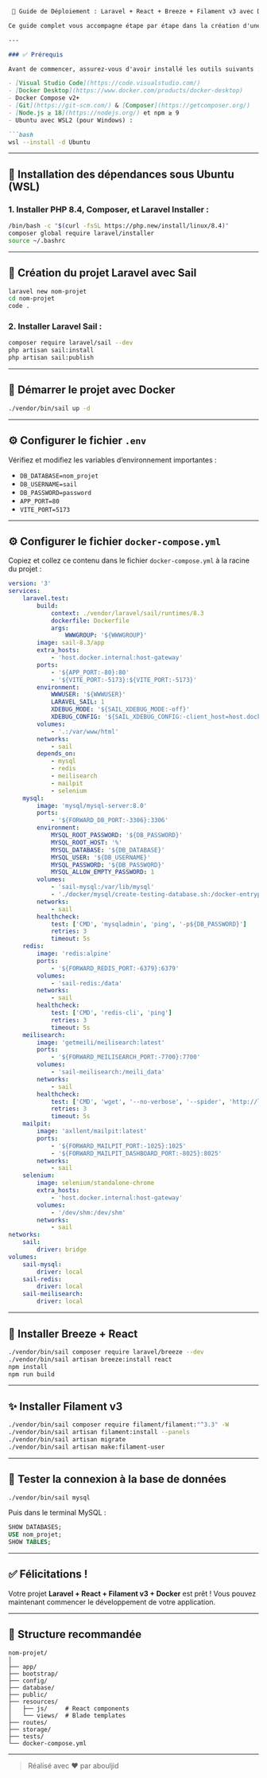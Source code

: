 
```markdown
 🚀 Guide de Déploiement : Laravel + React + Breeze + Filament v3 avec Docker (Laravel Sail)

Ce guide complet vous accompagne étape par étape dans la création d'une application moderne avec Laravel**, React, Filament v3, et Docker via Laravel Sail.

---

### ✅ Prérequis

Avant de commencer, assurez-vous d'avoir installé les outils suivants :

- [Visual Studio Code](https://code.visualstudio.com/)
- [Docker Desktop](https://www.docker.com/products/docker-desktop)
- Docker Compose v2+
- [Git](https://git-scm.com/) & [Composer](https://getcomposer.org/)
- [Node.js ≥ 18](https://nodejs.org/) et npm ≥ 9
- Ubuntu avec WSL2 (pour Windows) :

```bash
wsl --install -d Ubuntu
```

---

## 🧱 Installation des dépendances sous Ubuntu (WSL)

### 1. Installer PHP 8.4, Composer, et Laravel Installer :

```bash
/bin/bash -c "$(curl -fsSL https://php.new/install/linux/8.4)"
composer global require laravel/installer
source ~/.bashrc
```

---

## 🚀 Création du projet Laravel avec Sail

```bash
laravel new nom-projet
cd nom-projet
code .
```

### 2. Installer Laravel Sail :

```bash
composer require laravel/sail --dev
php artisan sail:install
php artisan sail:publish
```

---

## 🐳 Démarrer le projet avec Docker

```bash
./vendor/bin/sail up -d
```

---

## ⚙️ Configurer le fichier `.env`

Vérifiez et modifiez les variables d’environnement importantes :
- `DB_DATABASE=nom_projet`
- `DB_USERNAME=sail`
- `DB_PASSWORD=password`
- `APP_PORT=80`
- `VITE_PORT=5173`

---

## ⚙️ Configurer le fichier `docker-compose.yml`

Copiez et collez ce contenu dans le fichier `docker-compose.yml` à la racine du projet :

```yaml
version: '3'
services:
    laravel.test:
        build:
            context: ./vendor/laravel/sail/runtimes/8.3
            dockerfile: Dockerfile
            args:
                WWWGROUP: '${WWWGROUP}'
        image: sail-8.3/app
        extra_hosts:
            - 'host.docker.internal:host-gateway'
        ports:
            - '${APP_PORT:-80}:80'
            - '${VITE_PORT:-5173}:${VITE_PORT:-5173}'
        environment:
            WWWUSER: '${WWWUSER}'
            LARAVEL_SAIL: 1
            XDEBUG_MODE: '${SAIL_XDEBUG_MODE:-off}'
            XDEBUG_CONFIG: '${SAIL_XDEBUG_CONFIG:-client_host=host.docker.internal}'
        volumes:
            - '.:/var/www/html'
        networks:
            - sail
        depends_on:
            - mysql
            - redis
            - meilisearch
            - mailpit
            - selenium
    mysql:
        image: 'mysql/mysql-server:8.0'
        ports:
            - '${FORWARD_DB_PORT:-3306}:3306'
        environment:
            MYSQL_ROOT_PASSWORD: '${DB_PASSWORD}'
            MYSQL_ROOT_HOST: '%'
            MYSQL_DATABASE: '${DB_DATABASE}'
            MYSQL_USER: '${DB_USERNAME}'
            MYSQL_PASSWORD: '${DB_PASSWORD}'
            MYSQL_ALLOW_EMPTY_PASSWORD: 1
        volumes:
            - 'sail-mysql:/var/lib/mysql'
            - './docker/mysql/create-testing-database.sh:/docker-entrypoint-initdb.d/10-create-testing-database.sh'
        networks:
            - sail
        healthcheck:
            test: ['CMD', 'mysqladmin', 'ping', '-p${DB_PASSWORD}']
            retries: 3
            timeout: 5s
    redis:
        image: 'redis:alpine'
        ports:
            - '${FORWARD_REDIS_PORT:-6379}:6379'
        volumes:
            - 'sail-redis:/data'
        networks:
            - sail
        healthcheck:
            test: ['CMD', 'redis-cli', 'ping']
            retries: 3
            timeout: 5s
    meilisearch:
        image: 'getmeili/meilisearch:latest'
        ports:
            - '${FORWARD_MEILISEARCH_PORT:-7700}:7700'
        volumes:
            - 'sail-meilisearch:/meili_data'
        networks:
            - sail
        healthcheck:
            test: ['CMD', 'wget', '--no-verbose', '--spider', 'http://localhost:7700/health']
            retries: 3
            timeout: 5s
    mailpit:
        image: 'axllent/mailpit:latest'
        ports:
            - '${FORWARD_MAILPIT_PORT:-1025}:1025'
            - '${FORWARD_MAILPIT_DASHBOARD_PORT:-8025}:8025'
        networks:
            - sail
    selenium:
        image: selenium/standalone-chrome
        extra_hosts:
            - 'host.docker.internal:host-gateway'
        volumes:
            - '/dev/shm:/dev/shm'
        networks:
            - sail
networks:
    sail:
        driver: bridge
volumes:
    sail-mysql:
        driver: local
    sail-redis:
        driver: local
    sail-meilisearch:
        driver: local
```

---

## 🔧 Installer Breeze + React

```bash
./vendor/bin/sail composer require laravel/breeze --dev
./vendor/bin/sail artisan breeze:install react
npm install
npm run build
```

---

## ✨ Installer Filament v3

```bash
./vendor/bin/sail composer require filament/filament:"^3.3" -W
./vendor/bin/sail artisan filament:install --panels
./vendor/bin/sail artisan migrate
./vendor/bin/sail artisan make:filament-user
```

---

## 🧪 Tester la connexion à la base de données

```bash
./vendor/bin/sail mysql
```

Puis dans le terminal MySQL :

```sql
SHOW DATABASES;
USE nom_projet;
SHOW TABLES;
```

---

## ✅ Félicitations !

Votre projet **Laravel + React + Filament v3 + Docker** est prêt ! Vous pouvez maintenant commencer le développement de votre application.

---

## 📁 Structure recommandée

```
nom-projet/
│
├── app/
├── bootstrap/
├── config/
├── database/
├── public/
├── resources/
│   ├── js/     # React components
│   └── views/  # Blade templates
├── routes/
├── storage/
├── tests/
└── docker-compose.yml
```

---

> Réalisé avec ❤️ par abouljid
```
